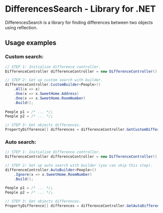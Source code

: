 # DifferencesSearch - Library for .NET 
DifferencesSearch is a library for finding differences between two objects using reflection.

## Usage examples

### Custom search:
```c#
// STEP 1: Initialize difference controller.
DifferenceController differenceController = new DifferenceController();

// STEP 2: Set up custom search with builder.
differenceController.CustomBuilder<People>()
    .All(x => x)
    .One(x => x.SweetHome.Address)
    .One(x => x.SweetHome.RoomNumber)
    .Build();
    
People p1 = /* ... */;
People p2 = /* ... */;

// STEP 3: Get objects differences.
PropertyDifference[] differences = differenceController.GetCustomDifferences(p1, p2);
```

### Auto search:
```c#
// STEP 1: Initialize difference controller.
DifferenceController differenceController = new DifferenceController();

// STEP 2: Set up auto search with builder (you can skip this step).
differenceController.AutoBuilder<People>()
    .Ignore(x => x.SweetHome.RoomNumber)
    .Build();
    
People p1 = /* ... */;
People p2 = /* ... */;

// STEP 3: Get objects differences.
PropertyDifference[] differences = differenceController.GetAutoDifferences(p1, p2);
```
